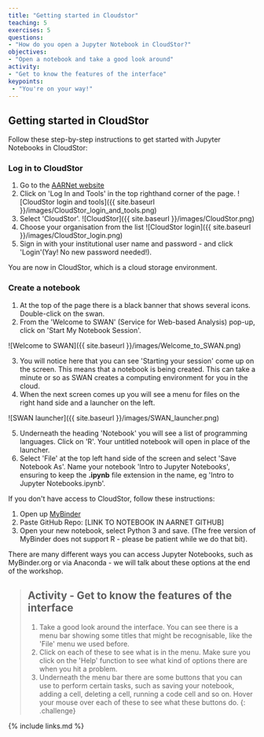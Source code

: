 ```yaml
---
title: "Getting started in Cloudstor"
teaching: 5
exercises: 5
questions:
- "How do you open a Jupyter Notebook in CloudStor?"
objectives:
- "Open a notebook and take a good look around"
activity:
- "Get to know the features of the interface"
keypoints:
 - "You're on your way!"
---
```

## Getting started in CloudStor

Follow these step-by-step instructions to get started with Jupyter Notebooks in CloudStor:

### Log in to CloudStor

1. Go to the [AARNet website](https://www.aarnet.edu.au/)
2. Click on 'Log In and Tools' in the top righthand corner of the page.
![CloudStor login and tools]({{ site.baseurl }}/images/CloudStor_login_and_tools.png)
3. Select 'CloudStor'.
![CloudStor]({{ site.baseurl }}/images/CloudStor.png)
4. Choose your organisation from the list
![CloudStor login]({{ site.baseurl }}/images/CloudStor_login.png)
5. Sign in with your institutional user name and password - and click 'Login'(Yay! No new password needed!).

You are now in CloudStor, which is a cloud storage environment.

### Create a notebook

1. At the top of the page there is a black banner that shows several icons. Double-click on the swan.
2. From the 'Welcome to SWAN' (Service for Web-based Analysis) pop-up, click on 'Start My Notebook Session'.

![Welcome to SWAN]({{ site.baseurl }}/images/Welcome_to_SWAN.png)

3. You will notice here that you can see 'Starting your session' come up on the screen. This means that a notebook is being created. This can take a minute or so as SWAN creates a computing environment for you in the cloud.
4. When the next screen comes up you will see a menu for files on the right hand side and a launcher on the left.

![SWAN launcher]({{ site.baseurl }}/images/SWAN_launcher.png)

5. Underneath the heading 'Notebook' you will see a list of programming languages. Click on 'R'. Your untitled notebook will open in place of the launcher.
6. Select 'File' at the top left hand side of the screen and select 'Save Notebook As'. Name your notebook 'Intro to Jupyter Notebooks', ensuring to keep the **.ipynb** file extension in the name, eg 'Intro to Jupyter Notebooks.ipynb'.

If you don't have access to CloudStor, follow these instructions:

1. Open up [MyBinder](https://mybinder.org/)
2. Paste GitHub Repo: [LINK TO NOTEBOOK IN AARNET GITHUB]
3. Open your new notebook, select Python 3 and save. (The free version of MyBinder does not support R - please be patient while we do that bit).

There are many different ways you can access Jupyter Notebooks, such as MyBinder.org or via Anaconda - we will talk about these options at the end of the workshop.

> ## Activity - Get to know the features of the interface
>
> 1. Take a good look around the interface. You can see there is a menu bar showing some titles that might be recognisable, like the 'File' menu we used before.
> 2. Click on each of these to see what is in the menu. Make sure you click on the 'Help' function to see what kind of options there are when you hit a problem.
> 3. Underneath the menu bar there are some buttons that you can use to perform certain tasks, such as saving your notebook, adding a cell, deleting a cell, running a code cell and so on. Hover your mouse over each of these to see what these buttons do.
{: .challenge}

{% include links.md %}

